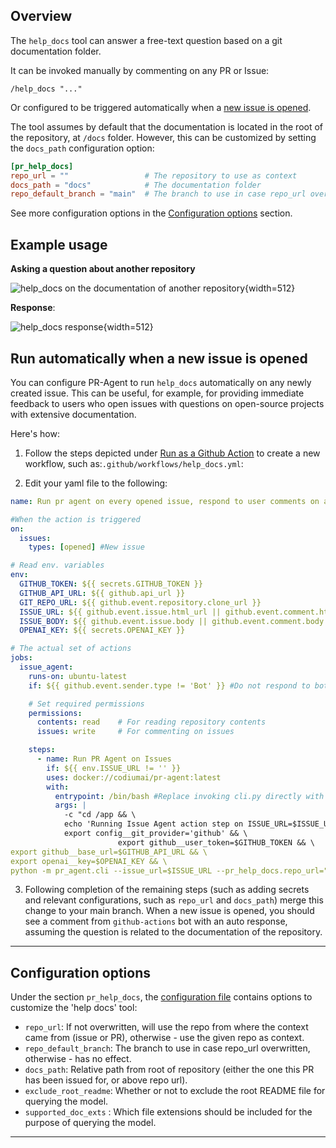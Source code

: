 ## Overview

The `help_docs` tool can answer a free-text question based on a git documentation folder.

It can be invoked manually by commenting on any PR or Issue:

```
/help_docs "..."
```

Or configured to be triggered automatically when a [new issue is opened](#run-as-a-github-action).

The tool assumes by default that the documentation is located in the root of the repository, at `/docs` folder.
However, this can be customized by setting the `docs_path` configuration option:

```toml
[pr_help_docs]
repo_url = ""                 # The repository to use as context
docs_path = "docs"            # The documentation folder
repo_default_branch = "main"  # The branch to use in case repo_url overwritten

```

See more configuration options in the [Configuration options](#configuration-options) section.

## Example usage

[//]: # (#### Asking a question about this repository:)

[//]: # (![help_docs on the documentation of this repository]&#40;https://codium.ai/images/pr_agent/help_docs_comment.png&#41;{width=512})

**Asking a question about another repository**

![help_docs on the documentation of another repository](https://codium.ai/images/pr_agent/help_docs_comment_explicit_git.png){width=512}

**Response**:

![help_docs response](https://codium.ai/images/pr_agent/help_docs_response.png){width=512}

## Run automatically when a new issue is opened

You can configure PR-Agent to run `help_docs` automatically on any newly created issue.
This can be useful, for example, for providing immediate feedback to users who open issues with questions on open-source projects with extensive documentation.

Here's how:

1) Follow the steps depicted under [Run as a Github Action](https://qodo-merge-docs.qodo.ai/installation/github/#run-as-a-github-action) to create a new workflow, such as:`.github/workflows/help_docs.yml`:

2) Edit your yaml file to the following:

```yaml
name: Run pr agent on every opened issue, respond to user comments on an issue

#When the action is triggered
on:
  issues:
    types: [opened] #New issue

# Read env. variables
env:
  GITHUB_TOKEN: ${{ secrets.GITHUB_TOKEN }}
  GITHUB_API_URL: ${{ github.api_url }}
  GIT_REPO_URL: ${{ github.event.repository.clone_url }}
  ISSUE_URL: ${{ github.event.issue.html_url || github.event.comment.html_url }}
  ISSUE_BODY: ${{ github.event.issue.body || github.event.comment.body }}
  OPENAI_KEY: ${{ secrets.OPENAI_KEY }}

# The actual set of actions
jobs:
  issue_agent:
    runs-on: ubuntu-latest
    if: ${{ github.event.sender.type != 'Bot' }} #Do not respond to bots

    # Set required permissions
    permissions:
      contents: read    # For reading repository contents
      issues: write     # For commenting on issues

    steps:
      - name: Run PR Agent on Issues
        if: ${{ env.ISSUE_URL != '' }}
        uses: docker://codiumai/pr-agent:latest
        with:
          entrypoint: /bin/bash #Replace invoking cli.py directly with a shell
          args: |
            -c "cd /app && \
            echo 'Running Issue Agent action step on ISSUE_URL=$ISSUE_URL' && \
            export config__git_provider='github' && \
                        export github__user_token=$GITHUB_TOKEN && \            
export github__base_url=$GITHUB_API_URL && \
export openai__key=$OPENAI_KEY && \
python -m pr_agent.cli --issue_url=$ISSUE_URL --pr_help_docs.repo_url="..." --pr_help_docs.docs_path="..." --pr_help_docs.openai_key=$OPENAI_KEY && help_docs "$ISSUE_BODY"
```

3) Following completion of the remaining steps (such as adding secrets and relevant configurations, such as `repo_url` and `docs_path`) merge this change to your main branch.
When a new issue is opened, you should see a comment from `github-actions` bot with an auto response, assuming the question is related to the documentation of the repository.

---

## Configuration options

Under the section `pr_help_docs`, the [configuration file](https://github.com/Codium-ai/pr-agent/blob/main/pr_agent/settings/configuration.toml#L50) contains options to customize the 'help docs' tool:

- `repo_url`: If not overwritten, will use the repo from where the context came from (issue or PR), otherwise - use the given repo as context.
- `repo_default_branch`: The branch to use in case repo_url overwritten, otherwise - has no effect.
- `docs_path`: Relative path from root of repository (either the one this PR has been issued for, or above repo url).
- `exclude_root_readme`:  Whether or not to exclude the root README file for querying the model.
- `supported_doc_exts` : Which file extensions should be included for the purpose of querying the model.

---
